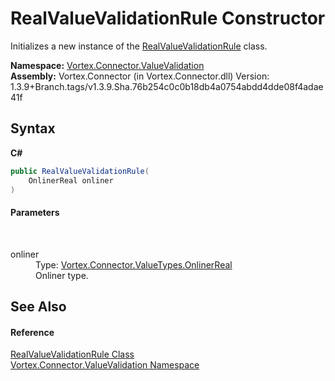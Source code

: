 # RealValueValidationRule Constructor 
 

Initializes a new instance of the <a href="T_Vortex_Connector_ValueValidation_RealValueValidationRule.md">RealValueValidationRule</a> class.

**Namespace:**&nbsp;<a href="N_Vortex_Connector_ValueValidation.md">Vortex.Connector.ValueValidation</a><br />**Assembly:**&nbsp;Vortex.Connector (in Vortex.Connector.dll) Version: 1.3.9+Branch.tags/v1.3.9.Sha.76b254c0c0b18db4a0754abdd4dde08f4adae41f

## Syntax

**C#**<br />
``` C#
public RealValueValidationRule(
	OnlinerReal onliner
)
```


#### Parameters
&nbsp;<dl><dt>onliner</dt><dd>Type: <a href="T_Vortex_Connector_ValueTypes_OnlinerReal.md">Vortex.Connector.ValueTypes.OnlinerReal</a><br />Onliner type.</dd></dl>

## See Also


#### Reference
<a href="T_Vortex_Connector_ValueValidation_RealValueValidationRule.md">RealValueValidationRule Class</a><br /><a href="N_Vortex_Connector_ValueValidation.md">Vortex.Connector.ValueValidation Namespace</a><br />